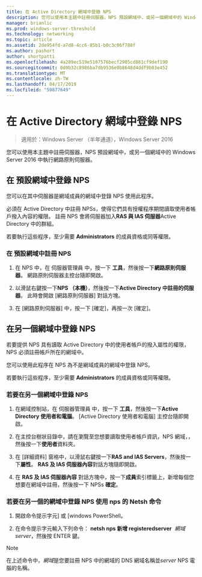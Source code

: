 ```yaml
---
title: 在 Active Directory 網域中登錄 NPS
description: 您可以使用本主題中註冊伺服器，NPS 預設網域中，或另一個網域中的 Windows Server 2016 中執行網路原則伺服器。
manager: brianlic
ms.prod: windows-server-threshold
ms.technology: networking
ms.topic: article
ms.assetid: 2de954fd-a7d8-4cc6-85b1-b0c3c06f788f
ms.author: pashort
author: shortpatti
ms.openlocfilehash: 4a289ec519e5107576becf2905cd881cf9def190
ms.sourcegitcommit: 0d0b32c8986ba7db9536e0b8648d4ddf9b03e452
ms.translationtype: MT
ms.contentlocale: zh-TW
ms.lasthandoff: 04/17/2019
ms.locfileid: "59877649"
---
```

# <a name="register-an-nps-in-an-active-directory-domain"></a>在 Active Directory 網域中登錄 NPS

>適用於：Windows Server （半年通道），Windows Server 2016

您可以使用本主題中註冊伺服器，NPS 預設網域中，或另一個網域中的 Windows Server 2016 中執行網路原則伺服器。

## <a name="register-an-nps-in-its-default-domain"></a>在 預設網域中登錄 NPS

您可以在其中伺服器是網域成員的網域中登錄 NPS 使用此程序。 

必須在 Active Directory 中註冊 NPSs，使得它們具有授權程序期間讀取使用者帳戶撥入內容的權限。 註冊 NPS 會將伺服器加入**RAS 與 IAS 伺服器**Active Directory 中的群組。

若要執行這些程序，至少需要 **Administrators** 的成員資格或同等權限。

### <a name="to-register-an-nps-in-its-default-domain"></a>在 預設網域中註冊 NPS


1. 在 NPS 中，在 伺服器管理員 中，按一下 **工具**，然後按一下**網路原則伺服器**。 網路原則伺服器主控台隨即開啟。

2. 以滑鼠右鍵按一下**NPS （本機）**，然後按一下**Active Directory 中註冊的伺服器**。 此時會開啟 [網路原則伺服器] 對話方塊。

3. 在 [網路原則伺服器] 中，按一下 [確定]，再按一次 [確定]。

## <a name="register-an-nps-in-another-domain"></a>在另一個網域中登錄 NPS

若要提供 NPS 具有讀取 Active Directory 中的使用者帳戶的撥入屬性的權限，NPS 必須註冊帳戶所在的網域中。

您可以使用此程序在 NPS 為不是網域成員的網域中登錄 NPS。

若要執行這些程序，至少需要 **Administrators** 的成員資格或同等權限。

### <a name="to-register-an-nps-in-another-domain"></a>若要在另一個網域中登錄 NPS

1. 在網域控制站，在 伺服器管理員 中，按一下 **工具**，然後按一下**Active Directory 使用者和電腦**。 [Active Directory 使用者和電腦] 主控台隨即開啟。

2. 在主控台樹狀目錄中，請在瀏覽至您想要讀取使用者帳戶資訊，NPS 網域，，然後按一下**使用者**資料夾。 

3. 在 [詳細資料] 窗格中，以滑鼠右鍵按一下**RAS and IAS Servers**，然後按一下**屬性**。 **RAS 及 IAS 伺服器內容**對話方塊隨即開啟。

4. 在  **RAS 及 IAS 伺服器內容** 對話方塊中，按一下**成員**索引標籤上，新增每個您想要在網域中註冊，然後按一下 NPSs **確定**。


### <a name="to-register-an-nps-in-another-domain-by-using-netsh-commands-for-nps"></a>若要在另一個的網域中登錄 NPS 使用 nps 的 Netsh 命令

1. 開啟命令提示字元] 或 [windows PowerShell。 

2. 在命令提示字元輸入下列命令： **netsh nps 新增 registeredserver** &nbsp;*網域* &nbsp; *server*，然後按 ENTER 鍵。

>[!NOTE]
>在上述命令中，*網域*是您要註冊 NPS 中的網域的 DNS 網域名稱並*server* NPS 電腦的名稱。

